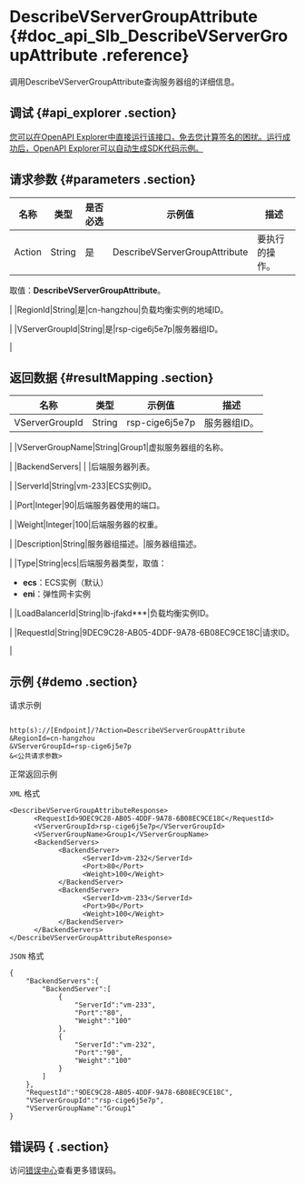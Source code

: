 # DescribeVServerGroupAttribute {#doc_api_Slb_DescribeVServerGroupAttribute .reference}

调用DescribeVServerGroupAttribute查询服务器组的详细信息。

## 调试 {#api_explorer .section}

[您可以在OpenAPI Explorer中直接运行该接口，免去您计算签名的困扰。运行成功后，OpenAPI Explorer可以自动生成SDK代码示例。](https://api.aliyun.com/#product=Slb&api=DescribeVServerGroupAttribute&type=RPC&version=2014-05-15)

## 请求参数 {#parameters .section}

|名称|类型|是否必选|示例值|描述|
|--|--|----|---|--|
|Action|String|是|DescribeVServerGroupAttribute|要执行的操作。

 取值：**DescribeVServerGroupAttribute**。

 |
|RegionId|String|是|cn-hangzhou|负载均衡实例的地域ID。

 |
|VServerGroupId|String|是|rsp-cige6j5e7p|服务器组ID。

 |

## 返回数据 {#resultMapping .section}

|名称|类型|示例值|描述|
|--|--|---|--|
|VServerGroupId|String|rsp-cige6j5e7p|服务器组ID。

 |
|VServerGroupName|String|Group1|虚拟服务器组的名称。

 |
|BackendServers| | |后端服务器列表。

 |
|ServerId|String|vm-233|ECS实例ID。

 |
|Port|Integer|90|后端服务器使用的端口。

 |
|Weight|Integer|100|后端服务器的权重。

 |
|Description|String|服务器组描述。|服务器组描述。

 |
|Type|String|ecs|后端服务器类型，取值：

 -   **ecs**：ECS实例（默认）
-   **eni**：弹性网卡实例

 |
|LoadBalancerId|String|lb-jfakd\*\*\*|负载均衡实例ID。

 |
|RequestId|String|9DEC9C28-AB05-4DDF-9A78-6B08EC9CE18C|请求ID。

 |

## 示例 {#demo .section}

请求示例

``` {#request_demo}

http(s)://[Endpoint]/?Action=DescribeVServerGroupAttribute
&RegionId=cn-hangzhou
&VServerGroupId=rsp-cige6j5e7p
&<公共请求参数>

```

正常返回示例

`XML` 格式

``` {#xml_return_success_demo}
<DescribeVServerGroupAttributeResponse>
	  <RequestId>9DEC9C28-AB05-4DDF-9A78-6B08EC9CE18C</RequestId>
	  <VServerGroupId>rsp-cige6j5e7p</VServerGroupId>
	  <VServerGroupName>Group1</VServerGroupName>
	  <BackendServers>
		    <BackendServer>
			      <ServerId>vm-232</ServerId>
			      <Port>80</Port>
			      <Weight>100</Weight>
		    </BackendServer>
		    <BackendServer>
			      <ServerId>vm-233</ServerId>
			      <Port>90</Port>
			      <Weight>100</Weight>
		    </BackendServer>
	  </BackendServers>
</DescribeVServerGroupAttributeResponse>
```

`JSON` 格式

``` {#json_return_success_demo}
{
	"BackendServers":{
		"BackendServer":[
			{
				"ServerId":"vm-233",
				"Port":"80",
				"Weight":"100"
			},
			{
				"ServerId":"vm-232",
				"Port":"90",
				"Weight":"100"
			}
		]
	},
	"RequestId":"9DEC9C28-AB05-4DDF-9A78-6B08EC9CE18C",
	"VServerGroupId":"rsp-cige6j5e7p",
	"VServerGroupName":"Group1"
}
```

## 错误码 { .section}

访问[错误中心](https://error-center.alibabacloud.com/status/product/Slb)查看更多错误码。

